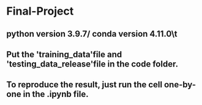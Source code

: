 # Final-Project

## python version 3.9.7/ conda version 4.11.0\t

## Put the 'training_data'file and 'testing_data_release'file in the code folder.
## To reproduce the result, just run the cell one-by-one in the .ipynb file. 
